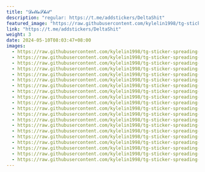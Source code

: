 ```yaml
---
title: "𝓓𝓮𝓵𝓽𝓪𝓢𝓱𝓲𝓽"
description: "regular: https://t.me/addstickers/DeltaShit"
featured_image: "https://raw.githubusercontent.com/kylelin1998/tg-sticker-spreading-worldwide-images/main/img/a1ea1895-a9c0-4892-814b-2d0f74dc0b60.jpg"
link: "https://t.me/addstickers/DeltaShit"
weight: 3
date: 2024-05-10T08:03:47+08:00
images:
  - https://raw.githubusercontent.com/kylelin1998/tg-sticker-spreading-worldwide-images/main/img/a1ea1895-a9c0-4892-814b-2d0f74dc0b60.jpg
  - https://raw.githubusercontent.com/kylelin1998/tg-sticker-spreading-worldwide-images/main/img/1fa2ff96-21fa-41ab-9437-6e94b7f4946f.jpg
  - https://raw.githubusercontent.com/kylelin1998/tg-sticker-spreading-worldwide-images/main/img/47f587c9-58e7-4dd9-8331-476f4a572429.jpg
  - https://raw.githubusercontent.com/kylelin1998/tg-sticker-spreading-worldwide-images/main/img/ae5e14fe-48ce-4740-a850-146cf05f3ef9.jpg
  - https://raw.githubusercontent.com/kylelin1998/tg-sticker-spreading-worldwide-images/main/img/94d37bb9-167d-42ef-8a7e-8f1e80415b18.jpg
  - https://raw.githubusercontent.com/kylelin1998/tg-sticker-spreading-worldwide-images/main/img/5a33d453-0759-4fa5-94a7-a35610a501c1.jpg
  - https://raw.githubusercontent.com/kylelin1998/tg-sticker-spreading-worldwide-images/main/img/01b7bbd2-c042-439f-bcee-9c83749d8474.jpg
  - https://raw.githubusercontent.com/kylelin1998/tg-sticker-spreading-worldwide-images/main/img/31fde360-fec5-44e3-8105-6fa2fe52fc8b.jpg
  - https://raw.githubusercontent.com/kylelin1998/tg-sticker-spreading-worldwide-images/main/img/6705f09c-1ede-4655-b1ac-dbc90068192f.jpg
  - https://raw.githubusercontent.com/kylelin1998/tg-sticker-spreading-worldwide-images/main/img/d38062d7-2545-432a-83a6-2b811644fb05.jpg
  - https://raw.githubusercontent.com/kylelin1998/tg-sticker-spreading-worldwide-images/main/img/81ff76f4-e9af-43ca-bdab-b2cb720747e5.jpg
  - https://raw.githubusercontent.com/kylelin1998/tg-sticker-spreading-worldwide-images/main/img/fae18621-ac68-4b39-907e-e60f7026defe.jpg
  - https://raw.githubusercontent.com/kylelin1998/tg-sticker-spreading-worldwide-images/main/img/9ee4ac6e-8399-4152-b8f2-ffd26760f0ef.jpg
  - https://raw.githubusercontent.com/kylelin1998/tg-sticker-spreading-worldwide-images/main/img/77ef65d7-5fc6-4c0c-ab0e-cb64f48c85a2.jpg
  - https://raw.githubusercontent.com/kylelin1998/tg-sticker-spreading-worldwide-images/main/img/78c1fc8c-9f8e-4a40-a906-7b1807fa3450.jpg
  - https://raw.githubusercontent.com/kylelin1998/tg-sticker-spreading-worldwide-images/main/img/1298ee46-aaac-4e3c-a7aa-996637b1a0e8.jpg
  - https://raw.githubusercontent.com/kylelin1998/tg-sticker-spreading-worldwide-images/main/img/1a1aa64d-b2c6-4ee0-9c48-f685976384c2.jpg
  - https://raw.githubusercontent.com/kylelin1998/tg-sticker-spreading-worldwide-images/main/img/437dc01e-50d1-42d8-8dd7-de1c7230b1e6.jpg
  - https://raw.githubusercontent.com/kylelin1998/tg-sticker-spreading-worldwide-images/main/img/4c851996-c571-4321-9569-0ec297a3b1d6.jpg
  - https://raw.githubusercontent.com/kylelin1998/tg-sticker-spreading-worldwide-images/main/img/21bf20a5-9145-443a-a5e9-4aaa6c2dba29.jpg
---
```

